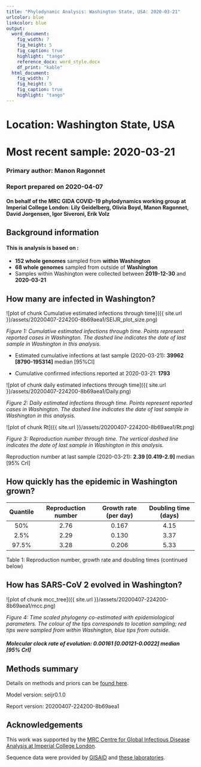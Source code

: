 ```yaml
---
title: "Phylodynamic Analysis: Washington State, USA: 2020-03-21"
urlcolor: blue
linkcolor: blue
output:
  word_document:
    fig_width: 7
    fig_height: 5
    fig_caption: true
    highlight: "tango"
    reference_docx: word_style.docx
    df_print: "kable"
  html_document:
    fig_width: 7
    fig_height: 5
    fig_caption: true
    highlight: "tango"
---
```







# Location: Washington State, USA
# Most recent sample: 2020-03-21


### Primary author: Manon Ragonnet

### Report prepared on 2020-04-07

#### On behalf of the MRC GIDA COVID-19 phylodynamics working group at Imperial College London: Lily Geidelberg, Olivia Boyd, Manon Ragonnet, David Jorgensen,  Igor Siveroni, Erik Volz




## Background information  




#### This is analysis is based on : 
  
* **152 whole genomes** sampled from **within Washington**
* **68 whole genomes** sampled from outside of **Washington**
* Samples within Washington were collected between **2019-12-30** and **2020-03-21**


## How many are infected in Washington?





![plot of chunk Cumulative estimated infections through time]({{ site.url }}/assets/20200407-224200-8b69aea1/SEIJR_plot_size.png)

*Figure 1: Cumulative estimated infections through time. Points represent reported cases in Washington. The dashed line indicates the date of last sample in Washington in this analysis.*


* Estimated cumulative infections at last sample (2020-03-21): **39962 [8790-195314]** median [95%CI]

* Cumulative confirmed infections reported at 2020-03-21: 
**1793**  



![plot of chunk daily estimated infections through time]({{ site.url }}/assets/20200407-224200-8b69aea1/Daily.png)

*Figure 2: Daily estimated infections through time. Points represent reported cases in Washington. The dashed line indicates the date of last sample in Washington in this analysis.*





![plot of chunk Rt]({{ site.url }}/assets/20200407-224200-8b69aea1/Rt.png)

*Figure 3: Reproduction number through time. The vertical dashed line indicates the date of last sample in Washington in this analysis.*

Reproduction number at last sample (2020-03-21): **2.39 [0.419-2.9]** median [95% CrI]


## How quickly has the epidemic in Washington grown?




 
 | Quantile | Reproduction number | Growth rate (per day) |Doubling time (days) |
 |:--------:|:-------------------:|:---------------------:|:--------------------:|
 |   50%    |        2.76         |         0.167         |         4.15         |
 |   2.5%   |        2.29         |         0.130         |         3.37         |
 |  97.5%   |        3.28         |         0.206         |         5.33         |
 
 Table 1: Reproduction number, growth rate and doubling times (continued below)
 
 
 


## How has SARS-CoV 2 evolved in Washington?



![plot of chunk mcc_tree]({{ site.url }}/assets/20200407-224200-8b69aea1/mcc.png)

*Figure 4: Time scaled phylogeny co-estimated with epidemiological parameters. The colour of the tips corresponds to location sampling; red tips were sampled from within Washington, blue tips from outside.*



##### Molecular clock rate of evolution: **0.00161 [0.00121-0.0022]** median [95% CrI]  

<!-- #### (optional) Number of introductions into Washington (someone needs to write code to compute this) -->






## Methods summary



Details on methods and priors can be [found here](http://whoinfectedwhom.org/seijr0.1.0_methods.pdf).


Model version: seijr0.1.0

Report version: 20200407-224200-8b69aea1


## Acknowledgements

This work was supported by the [MRC Centre for Global Infectious Disease Analysis at Imperial College London](https://www.imperial.ac.uk/mrc-global-infectious-disease-analysis).

Sequence data were provided by [GISAID](http://www.epicov.org) and [these laboratories](http://whoinfectedwhom.org/gisaid_cov2020_acknowledgement_table.xls).


